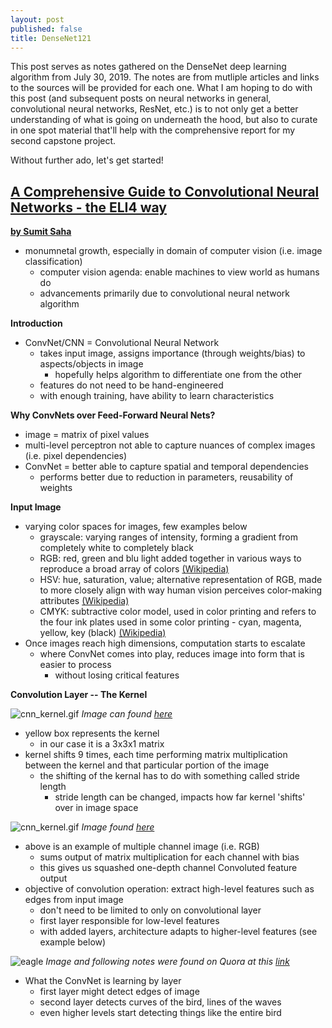 ```yaml
---
layout: post
published: false
title: DenseNet121
---
```

This post serves as notes gathered on the DenseNet deep learning algorithm from July 30, 2019. The notes are from mutliple articles and links to the sources will be provided for each one. What I am hoping to do with this post (and subsequent posts on neural networks in general, convolutional neural networks, ResNet, etc.) is to not only get a better understanding of what is going on underneath the hood, but also to curate in one spot material that'll help with the comprehensive report for my second capstone project. 

Without further ado, let's get started!

## [A Comprehensive Guide to Convolutional Neural Networks - the ELI4 way](https://towardsdatascience.com/a-comprehensive-guide-to-convolutional-neural-networks-the-eli5-way-3bd2b1164a53)
__[by Sumit Saha](https://towardsdatascience.com/@_sumitsaha_)__
- monumnetal growth, especially in domain of computer vision (i.e. image classification)
	- computer vision agenda: enable machines to view world as humans do
    - advancements primarily due to convolutional neural network algorithm

__Introduction__
- ConvNet/CNN = Convolutional Neural Network
	- takes input image, assigns importance (through weights/bias) to aspects/objects in image
    	- hopefully helps algorithm to differentiate one from the other
    - features do not need to be hand-engineered
    - with enough training, have ability to learn characteristics

__Why ConvNets over Feed-Forward Neural Nets?__
- image = matrix of pixel values
- multi-level perceptron not able to capture nuances of complex images (i.e. pixel dependencies)
- ConvNet = better able to capture spatial and temporal dependencies
	- performs better due to reduction in parameters, reusability of weights

__Input Image__
- varying color spaces for images, few examples below
	- grayscale: varying ranges of intensity, forming a gradient from completely white to completely black
    - RGB: red, green and blu light added together in various ways to reproduce a broad array of colors [(Wikipedia)](https://en.wikipedia.org/wiki/RGB_color_model)
    - HSV: hue, saturation, value; alternative representation of RGB, made to more closely align with way human vision perceives color-making attributes [(Wikipedia)](https://en.wikipedia.org/wiki/HSL_and_HSV)
    - CMYK: subtractive color model, used in color printing and refers to the four ink plates used in some color printing - cyan, magenta, yellow, key (black) [(Wikipedia)](https://en.wikipedia.org/wiki/CMYK_color_model)
- Once images reach high dimensions, computation starts to escalate
	- where ConvNet comes into play, reduces image into form that is easier to process
    	- without losing critical features
        
__Convolution Layer -- The Kernel__


![cnn_kernel.gif]({{site.baseurl}}/img/cnn_kernel.gif)
_Image can found [here](https://images.app.goo.gl/HswakXMjdsMwWuAU6)_

- yellow box represents the kernel
	- in our case it is a 3x3x1 matrix
- kernel shifts 9 times, each time performing matrix multiplication between the kernel and that particular portion of the image
	- the shifting of the kernal has to do with something called stride length
    	- stride length can be changed, impacts how far kernel 'shifts' over in image space


![cnn_kernel.gif]({{site.baseurl}}/img/cnn_1.gif)
_Image found [here](https://www.researchgate.net/post/How_will_channels_RGB_effect_convolutional_neural_network)_

- above is an example of multiple channel image (i.e. RGB)
	- sums output of matrix multiplication for each channel with bias
    - this gives us squashed one-depth channel Convoluted feature output
- objective of convolution operation: extract high-level features such as edges from input image
	- don't need to be limited to only on convolutional layer
    - first layer responsible for low-level features
    - with added layers, architecture adapts to higher-level features (see example below)

![eagle]({{site.baseurl}}/img/eagle_dl.jpeg)
_Image and following notes were found on Quora at this [link](https://www.quora.com/What-is-the-difference-between-high-level-features-and-low-level-features)_

- What the ConvNet is learning by layer
	- first layer might detect edges of image
    - second layer detects curves of the bird, lines of the waves
    - even higher levels start detecting things like the entire bird
    



